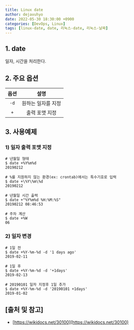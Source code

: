 ```yaml
---
title: Linux date
author: dejavuhyo
date: 2022-05-30 18:30:00 +0900
categories: [DevOps, Linux]
tags: [linux-date, date, 리눅스-date, 리눅스-날짜]
---
```


## 1. date
일자, 시간을 처리한다.

## 2. 주요 옵션

| 옵션 | 설명 |
|:-----:|:-----:|
| `-d` | 원하는 일자를 지정 |
| `+` | 출력 포맷 지정 |

## 3. 사용예제

### 1) 일자 출력 포맷 지정

```shell
# 년월일 형태
$ date +%Y%m%d
20190212

# %를 지원하지 않는 환경(ex: crontab)에서는 특수기호로 입력
$ date +\%Y\%m\%d
20190212

# 년월일 시간 출력
$ date +"%Y%m%d %H:%M:%S"
20190212 08:46:53

# 주차 계산
$ date +%W
06
```

### 2) 일자 변경

```shell
# 1일 전
$ date +%Y-%m-%d -d '1 days ago'
2019-02-11

# 1일 후
$ date +%Y-%m-%d -d '+1days'
2019-02-13

# 20190101 일자 지정후 1일 추가
$ date +%Y-%m-%d -d '20190101 +1days'
2019-01-02
```

## [출처 및 참고]
* [https://wikidocs.net/30100](https://wikidocs.net/30100)
